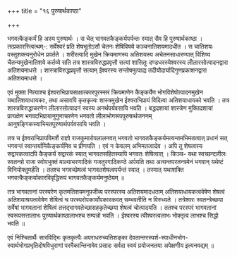+++
title = "१६ पुरुषार्थकाष्ठा"

+++

भगवत्कैङ्कर्यं हि अस्य पुरुषार्थः । स चेत् भागवतकैङ्कर्यपर्यन्तः स्यात् सैव हि पुरुषार्थकाष्ठा । तत्प्रकारस्त्वित्थम्-: सर्वेश्वरं प्रति शेषभूतोऽसौ चेतनः शेषिविषये कञ्चनातिशयमादधीत । स चातिशयः वस्तुशक्त्यनुरोधेन प्रवर्तते । शरीरत्वादि मुखेन क्रियमाणस्य अतिशयस्य अचेतनसाधारण्यात् विशिष्य चैतन्यमुखेनातिशये कर्तव्ये सति तत्र शास्त्रविरुद्धप्रवृत्तौ सत्यां शासितुः दण्डधरस्येश्वरस्य लीलारसोत्पादनद्वारा अतिशयमाधत्ते । शास्त्राविरुद्धप्रवृत्तौ सत्याम् ईश्वरस्य सन्तोषमुत्पाद्य तदीयौदार्यादिगुणप्रकाशनद्वारा अतिशयमाधत्ते ।



एवं मुक्ता नित्याश्च ईश्वराभिप्रायसाक्षात्कारपुरस्सरं क्रियमाणेन कैङ्कर्येण भोगविशेषोत्पादनमुखेन यथातिशयाधायकाः, तथा असावपि कृतकृत्यः शास्त्रमुखेन ईश्वराभिप्रायं विदित्वा अतिशयाधायको भवति । तत्र शास्त्रविरुद्धाचरणेन लीलारसोत्पादनं स्वस्य अनर्थपर्यवसायि भवति । बद्धदशायां शास्त्रेण मुक्तिदशायां प्रत्यक्षेण भगवदभिप्रायानुगुणाचरणेन भगवतो लीलाभोगरूपपुरुषार्थजननम् आनुषङ्गिकस्वाभिमतपुरुषार्थपर्यवसायि भवति ।

तत्र च ईश्वराभिप्रायविमर्शे राज्ञो राजकुमारोपलालनवत् भगवतो भागवतकैङ्कर्यमत्यन्तमभिमतत्वात् प्रधानं सत् भगवन्तं स्वान्तर्यामिकैङ्कर्यमिव च प्रीणयति  । एवं न केवलम् अभिमतत्वादेव । अपि तु शेषत्वस्य सद्वारकत्वादपि कैङ्कर्यं सद्वारकं स्यात् भागवतसहितस्यापि भगवतः शेषित्वात् । किञ्च- यथा स्वच्छन्दलीलः स्वतन्त्रो राजा स्वोपभुक्तं माल्याभरणादिकं गजतुरगादिकण्ठे अर्पयति तथा अत्यन्तपरतन्त्रमेनं भगवान् यथेष्टं विनियोक्तुमर्हति । ततश्च भगवच्छेषत्वं भागवतशेषत्वपर्यन्तं स्यात् । तस्मात् यथाशक्ति भगवत्कैङ्कर्याकारविवृद्धिरूपं भागवतकैङ्कर्यमनुष्ठेयम् ॥

तत्र भागवतानां परस्परेण कृतमतिशयमनुपजीव्य परस्परस्य अतिशयमादधताम् अतिशयाधायकत्ववेषेण शेषत्वं अतिशयाश्रयत्ववेषेण शेषित्वं च परस्परोपकार्योपकारकवत् सम्भवतीति न विरुध्यते । तत्रेश्वरः स्वतन्त्रेच्छया सर्वेषां भागवतानां शेषित्वं तत्तद्भागवतेच्छासहकृतेच्छया शेषत्वं चोत्पादयति । ततश्च परस्परं भागवतानां स्वरूपसत्तालाभः पुरुषार्थकाष्ठालाभश्च सम्पन्नो भवति । ईश्वरस्य त्वीश्वरत्वलाभः भोक्तृत्व लाभश्च सिद्धो भवति ॥

एवं निश्चितार्थैः सारविद्भिः कृतकृत्यैः अपराधरुच्यतिशङ्का देवतान्तरस्पर्श-स्वाधीनभोग-स्वार्थभोगप्रभृतिदोषविधुराणां परमैकान्तिनामेव प्रसादः सर्वदा स्वयं प्रयोजनतया अपेक्षणीय इत्यनवद्यम् ॥

